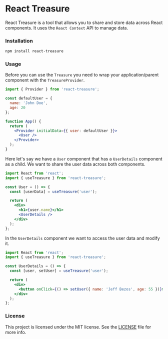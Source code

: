 # React Treasure

React Treasure is a tool that allows you to share and store data across React components. It uses the `React Context` API to manage data.

### Installation

```bash
npm install react-treasure
```

### Usage

Before you can use the `Treasure` you need to wrap your application/parent component with the `TreasureProvider`.

```jsx
import { Provider } from 'react-treasure';

const defaultUser = {
  name: 'John Doe',
  age: 20
};

function App() {
  return (
    <Provider initialData={{ user: defaultUser }}>
      <User />
    </Provider>
  );
}
```

Here let's say we have a `User` component that has a `UserDetails` component as a child. We want to share the user data across both components.

```jsx
import React from 'react';
import { useTreasure } from 'react-treasure';

const User = () => {
  const [userData] = useTreasure('user');

  return (
    <div>
      <h1>{user.name}</h1>
      <UserDetails />
    </div>
  );
};
```

In the `UserDetails` component we want to access the user data and modify it.

```jsx
import React from 'react';
import { useTreasure } from 'react-treasure';

const UserDetails = () => {
  const [user, setUser] = useTreasure('user');

  return (
    <div>
      <button onClick={() => setUser({ name: 'Jeff Bezos', age: 55 })}>Change User</button>
    </div>
  );
};
```

### License

This project is licensed under the MIT license. See the [LICENSE](LICENSE) file for more info.
